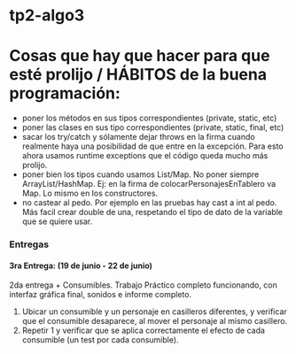 # tp2-algo3

# Cosas que hay que hacer para que esté prolijo / HÁBITOS de la buena programación:

- poner los métodos en sus tipos correspondientes (private, static, etc)
- poner las clases en sus tipo correspondientes (private, static, final, etc)
- sacar los try/catch y sólamente dejar throws en la firma cuando realmente haya una posibilidad de que entre en la excepción. Para esto ahora usamos runtime exceptions que el código queda mucho más prolijo.
- poner bien los tipos cuando usamos List/Map. No poner siempre ArrayList/HashMap. Ej: en la firma de colocarPersonajesEnTablero va Map. Lo mismo en los constructores.
- no castear al pedo. Por ejemplo en las pruebas hay cast a int al pedo. Más facil crear double de una, respetando el tipo de dato de la variable que se quiere usar.

### Entregas

#### 3ra Entrega: (19 de junio - 22 de junio)

2da entrega + Consumibles. Trabajo Práctico completo funcionando, con interfaz gráfica final, sonidos e informe completo.

1. Ubicar un consumible y un personaje en casilleros diferentes, y verificar que el consumible desaparece, al mover el personaje al mismo casillero.
2. Repetir 1 y verificar que se aplica correctamente el efecto de cada consumible (un test por cada consumible).
